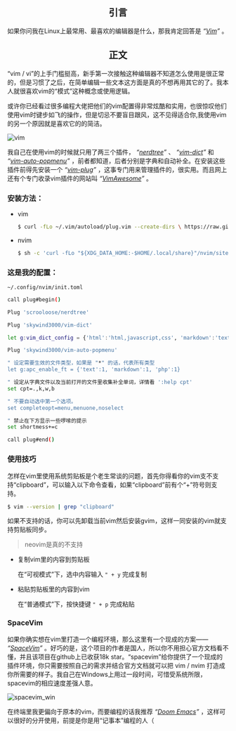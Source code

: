 ## <center>引言</center>

如果你问我在Linux上最常用、最喜欢的编辑器是什么，那我肯定回答是 *“[Vim](https://baike.baidu.com/item/VIM/60410)”* 。

## <center>正文</center>

“vim / vi”的上手门槛挺高，新手第一次接触这种编辑器不知道怎么使用是很正常的，但是习惯了之后，在简单编辑一些文本这方面是真的不想再用其它的了。我本人就很喜欢vim的“模式”这种概念或使用逻辑。

或许你已经看过很多编程大佬把他们的vim配置得非常炫酷和实用，也很惊叹他们使用vim时键步如飞的操作，但是切忌不要盲目跟风，这不见得适合你,我使用vim的另一个原因就是喜欢它的的简洁。

![vim](https://cdn.jsdelivr.net/gh/Keanu-42/myCDN@main/windows_terminal/vim.png)

我自己在使用vim的时候就只用了两三个插件， *“[nerdtree](https://github.com/preservim/nerdtree)”* 、 *“[vim-dict](https://github.com/skywind3000/vim-dict)”* 和 *“[vim-auto-popmenu](https://github.com/skywind3000/vim-auto-popmenu)”* ，前者都知道，后者分别是字典和自动补全。在安装这些插件前得先安装一个 *“[vim-plug](https://github.com/junegunn/vim-plug)”* ，这事专门用来管理插件的，很实用。而且网上还有个专门收录vim插件的网站叫 *“[VimAwesome](https://vimawesome.com/)”* 。

### 安装方法：

- vim

    ```bash
    $ curl -fLo ~/.vim/autoload/plug.vim --create-dirs \ https://raw.githubusercontent.com/junegunn/vim-plug/master/plug.vim
    ```

- nvim

    ```bash
    $ sh -c 'curl -fLo "${XDG_DATA_HOME:-$HOME/.local/share}"/nvim/site/autoload/plug.vim --create-dirs \ https://raw.githubusercontent.com/junegunn/vim-plug/master/plug.vim'
    ```

### 这是我的配置：

`~/.config/nvim/init.toml`

```bash
call plug#begin()

Plug 'scrooloose/nerdtree'

Plug 'skywind3000/vim-dict'

let g:vim_dict_config = {'html':'html,javascript,css', 'markdown':'text'}

Plug 'skywind3000/vim-auto-popmenu'

" 设定需要生效的文件类型，如果是 "*" 的话，代表所有类型
let g:apc_enable_ft = {'text':1, 'markdown':1, 'php':1}

" 设定从字典文件以及当前打开的文件里收集补全单词，详情看 ':help cpt'
set cpt=.,k,w,b

" 不要自动选中第一个选项。
set completeopt=menu,menuone,noselect

" 禁止在下方显示一些啰嗦的提示
set shortmess+=c

call plug#end()

```

### 使用技巧

怎样在vim里使用系统剪贴板是个老生常谈的问题，首先你得看你的vim支不支持“clipboard”，可以输入以下命令查看，如果“clipboard”前有个“+”符号则支持。

```bash
$ vim --version | grep "clipboard"
```

如果不支持的话，你可以先卸载当前vim然后安装gvim，这样一同安装的vim就支持剪贴板同步。

> neovim是真的不支持

- 复制vim里的内容到剪贴板

    在“可视模式”下，选中内容输入 `" + y` 完成复制

- 粘贴剪贴板里的内容到vim

    在“普通模式”下，按快捷键 `" + p` 完成粘贴

### SpaceVim

如果你确实想在vim里打造一个编程环境，那么这里有一个现成的方案—— *“[SpaceVim](https://spacevim.org/cn)”* 。好巧的是，这个项目的作者是国人，所以你不用担心官方文档看不懂，并且该项目在github上已收获18k star。“spacevim”给你提供了一个现成的插件环境，你只需要按照自己的需求并结合官方文档就可以把 vim / nvim 打造成你所需要的样子。我自己在Windows上用过一段时间，可惜受系统所限，spacevim的相应速度差强人意。

![spacevim_win](https://cdn.jsdelivr.net/gh/Keanu-42/myCDN@main/windows_terminal/spacevim_win.png)

在终端里我更偏向于原本的vim，而要编程的话我推荐 *“[Doom Emacs](https://github.com/doomemacs/doomemacs)”* ，这样可以很好的分开使用，前提是你是用“记事本”编程的人（
